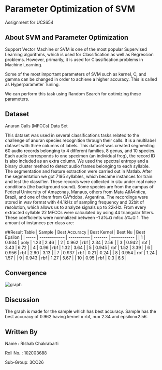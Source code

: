 # Parameter Optimization of SVM
Assignment for UCS654

## About SVM and Parameter Optimization

Support Vector Machine or SVM is one of the most popular Supervised Learning algorithms, which is used for Classification as well as Regression problems. However, primarily, it is used for Classification problems in Machine Learning.

Some of the most important parameters of SVM such as kernel, C, and gamma can be changed in order to achieve a higher accuracy. This is called as Hyperparameter Tuning. 

We can perform this task using Random Search for optimizing these parameters.

## Dataset
Anuran Calls (MFCCs) Data Set

This dataset was used in several classifications tasks related to the challenge of anuran species recognition through their calls. It is a multilabel dataset with three columns of labels. This dataset was created segmenting 60 audio records belonging to 4 different families, 8 genus, and 10 species. Each audio corresponds to one specimen (an individual frog), the record ID is also included as an extra column. We used the spectral entropy and a binary cluster method to detect audio frames belonging to each syllable. The segmentation and feature extraction were carried out in Matlab. After the segmentation we got 7195 syllables, which became instances for train and test the classifier. These records were collected in situ under real noise conditions (the background sound). Some species are from the campus of Federal University of Amazonas, Manaus, others from Mata AtlÃ¢ntica, Brazil, and one of them from CÃ³rdoba, Argentina. The recordings were stored in wav format with 44.1kHz of sampling frequency and 32bit of resolution, which allows us to analyze signals up to 22kHz. From every extracted syllable 22 MFCCs were calculated by using 44 triangular filters. These coefficients were normalized between -1 â‰¤ mfcc â‰¤ 1. The amount of instances per class are:

##Result Table
| Sample  | Best Accuracy | Best Kernel | Best Nu | Best Epsilon |
| -----   | ------------- | ----------- | ------- | ------------ |
| 1 | 0.934 | poly | 1.23 | 2.46 |
| 2 | 0.962 | rbf | 2.34 | 2.56 |
| 3 | 0.942 | rbf | 3.43 | 6.72 |
| 4 | 0.96 | rbf | 1.32 | 3.64 |
| 5 | 0.945 | rbf | 1.52 | 3.39 |
| 6 | 0.956 | rbf | 2.60 | 3.13 |
| 7 | 0.937 | rbf | 0.21 | 0.24 |
| 8 | 0.954 | rbf | 1.24 | 1.57 |
| 9 | 0.943 | rbf | 1.27 | 5.67 |
| 10 | 0.95 | rbf | 0.3 | 6.5 |

## Convergence
![graph](https://user-images.githubusercontent.com/73683708/233207173-945ebd99-1c48-4509-9847-7c32d05b3643.png)

## Discussion
The graph is made for the sample which has best accuracy. Sample has the best accuracy of 0.962 having kernel = rbf, nu= 2.34 and epsilon=2.56.

## Written By
Name : RIshab Chakrabarti
  
Roll No. : 102003688

Sub-Group: 3CO26
















